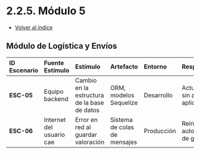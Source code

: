 # 2.2.5. Módulo 5
- [Volver al índice](/2/2.md)

## Módulo de Logística y Envíos

| ID Escenario | Fuente Estímulo | Estímulo | Artefacto | Entorno | Respuesta | Medida de Respuesta | Comentario |
| :--- | :--- | :--- | :--- | :--- | :--- | :--- | :--- |
| **ESC-05** | Equipo backend | Cambio en la estructura de la base de datos | ORM, modelos Sequelize | Desarrollo | Actualización sin afectar la aplicación | 0 errores en pruebas de integración | |
| **ESC-06** | Internet del usuario cae | Error en red al guardar valoración | Sistema de colas de mensajes | Producción | Reintentos automáticos de guardado | Notificación: "Sincronizado" | |